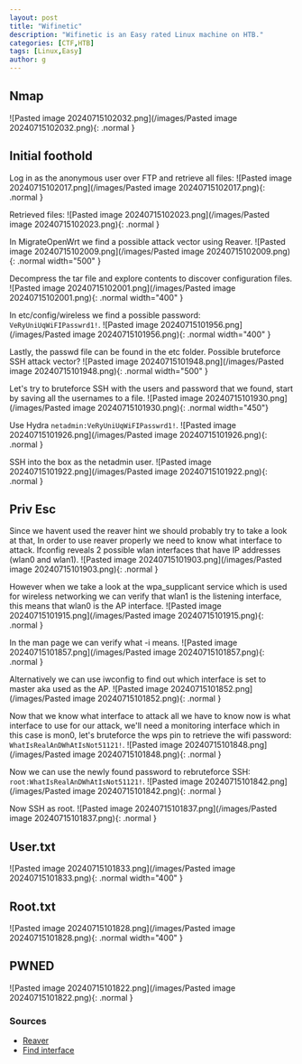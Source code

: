 ```yaml
---
layout: post
title: "Wifinetic"
description: "Wifinetic is an Easy rated Linux machine on HTB."
categories: [CTF,HTB]
tags: [Linux,Easy]
author: g
---
```


## Nmap
![Pasted image 20240715102032.png](/images/Pasted image 20240715102032.png){: .normal }


## Initial foothold
Log in as the anonymous user over FTP and retrieve all files:
![Pasted image 20240715102017.png](/images/Pasted image 20240715102017.png){: .normal }

Retrieved files:
![Pasted image 20240715102023.png](/images/Pasted image 20240715102023.png){: .normal }

In MigrateOpenWrt we find a possible attack vector using Reaver.
![Pasted image 20240715102009.png](/images/Pasted image 20240715102009.png){: .normal width="500" }

Decompress the tar file and explore contents to discover configuration files.
![Pasted image 20240715102001.png](/images/Pasted image 20240715102001.png){: .normal width="400" }

In etc/config/wireless we find a possible password: `VeRyUniUqWiFIPasswrd1!`.
![Pasted image 20240715101956.png](/images/Pasted image 20240715101956.png){: .normal width="400" }

Lastly, the passwd file can be found in the etc folder. Possible bruteforce SSH attack vector?
![Pasted image 20240715101948.png](/images/Pasted image 20240715101948.png){: .normal width="500" }

Let's try to bruteforce SSH with the users and password that we found, start by saving all the usernames to a file.
![Pasted image 20240715101930.png](/images/Pasted image 20240715101930.png){: .normal width="450"}

Use Hydra `netadmin:VeRyUniUqWiFIPasswrd1!`.
![Pasted image 20240715101926.png](/images/Pasted image 20240715101926.png){: .normal }

SSH into the box as the netadmin user.
![Pasted image 20240715101922.png](/images/Pasted image 20240715101922.png){: .normal }


## Priv Esc
Since we havent used the reaver hint we should probably try to take a look at that, In order to use reaver properly we need to know what interface to attack. Ifconfig reveals 2 possible wlan interfaces that have IP addresses (wlan0 and wlan1).
![Pasted image 20240715101903.png](/images/Pasted image 20240715101903.png){: .normal }

However when we take a look at the wpa_supplicant service which is used for wireless networking we can verify that wlan1 is the listening interface, this means that wlan0 is the AP interface.
![Pasted image 20240715101915.png](/images/Pasted image 20240715101915.png){: .normal }

In the man page we can verify what -i means.
![Pasted image 20240715101857.png](/images/Pasted image 20240715101857.png){: .normal }

Alternatively we can use iwconfig to find out which interface is set to master aka used as the AP.
![Pasted image 20240715101852.png](/images/Pasted image 20240715101852.png){: .normal }


Now that we know what interface to attack all we have to know now is what interface to use for our attack, we'll need a monitoring interface which in this case is mon0, let's bruteforce the wps pin to retrieve the wifi password: `WhatIsRealAnDWhAtIsNot51121!`.
![Pasted image 20240715101848.png](/images/Pasted image 20240715101848.png){: .normal }


Now we can use the newly found password to rebruteforce SSH: `root:WhatIsRealAnDWhAtIsNot51121!`.
![Pasted image 20240715101842.png](/images/Pasted image 20240715101842.png){: .normal }


Now SSH as root.
![Pasted image 20240715101837.png](/images/Pasted image 20240715101837.png){: .normal }


## User.txt
![Pasted image 20240715101833.png](/images/Pasted image 20240715101833.png){: .normal width="400" }


## Root.txt
![Pasted image 20240715101828.png](/images/Pasted image 20240715101828.png){: .normal width="400" }


## PWNED
![Pasted image 20240715101822.png](/images/Pasted image 20240715101822.png){: .normal }


### Sources
- [Reaver](https://www.kali.org/tools/reaver/)
- [Find interface](https://www.youtube.com/watch?v=jJqTpTK6ydA&ab_channel=CYBERFREQ)